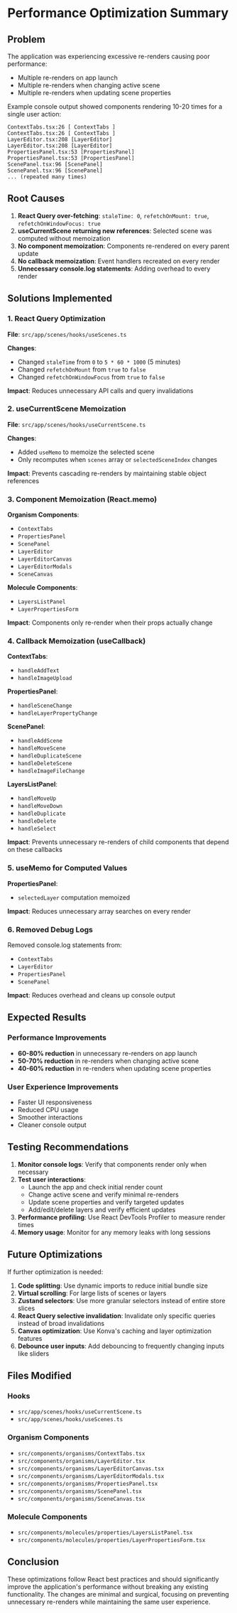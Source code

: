 # Performance Optimization Summary

## Problem
The application was experiencing excessive re-renders causing poor performance:
- Multiple re-renders on app launch
- Multiple re-renders when changing active scene
- Multiple re-renders when updating scene properties

Example console output showed components rendering 10-20 times for a single user action:
```
ContextTabs.tsx:26 [ ContextTabs ]
ContextTabs.tsx:26 [ ContextTabs ]
LayerEditor.tsx:208 [LayerEditor]
LayerEditor.tsx:208 [LayerEditor]
PropertiesPanel.tsx:53 [PropertiesPanel]
PropertiesPanel.tsx:53 [PropertiesPanel]
ScenePanel.tsx:96 [ScenePanel]
ScenePanel.tsx:96 [ScenePanel]
... (repeated many times)
```

## Root Causes

1. **React Query over-fetching**: `staleTime: 0`, `refetchOnMount: true`, `refetchOnWindowFocus: true`
2. **useCurrentScene returning new references**: Selected scene was computed without memoization
3. **No component memoization**: Components re-rendered on every parent update
4. **No callback memoization**: Event handlers recreated on every render
5. **Unnecessary console.log statements**: Adding overhead to every render

## Solutions Implemented

### 1. React Query Optimization
**File**: `src/app/scenes/hooks/useScenes.ts`

**Changes**:
- Changed `staleTime` from `0` to `5 * 60 * 1000` (5 minutes)
- Changed `refetchOnMount` from `true` to `false`
- Changed `refetchOnWindowFocus` from `true` to `false`

**Impact**: Reduces unnecessary API calls and query invalidations

### 2. useCurrentScene Memoization
**File**: `src/app/scenes/hooks/useCurrentScene.ts`

**Changes**:
- Added `useMemo` to memoize the selected scene
- Only recomputes when `scenes` array or `selectedSceneIndex` changes

**Impact**: Prevents cascading re-renders by maintaining stable object references

### 3. Component Memoization (React.memo)
**Organism Components**:
- `ContextTabs`
- `PropertiesPanel`
- `ScenePanel`
- `LayerEditor`
- `LayerEditorCanvas`
- `LayerEditorModals`
- `SceneCanvas`

**Molecule Components**:
- `LayersListPanel`
- `LayerPropertiesForm`

**Impact**: Components only re-render when their props actually change

### 4. Callback Memoization (useCallback)
**ContextTabs**:
- `handleAddText`
- `handleImageUpload`

**PropertiesPanel**:
- `handleSceneChange`
- `handleLayerPropertyChange`

**ScenePanel**:
- `handleAddScene`
- `handleMoveScene`
- `handleDuplicateScene`
- `handleDeleteScene`
- `handleImageFileChange`

**LayersListPanel**:
- `handleMoveUp`
- `handleMoveDown`
- `handleDuplicate`
- `handleDelete`
- `handleSelect`

**Impact**: Prevents unnecessary re-renders of child components that depend on these callbacks

### 5. useMemo for Computed Values
**PropertiesPanel**:
- `selectedLayer` computation memoized

**Impact**: Reduces unnecessary array searches on every render

### 6. Removed Debug Logs
Removed console.log statements from:
- `ContextTabs`
- `LayerEditor`
- `PropertiesPanel`
- `ScenePanel`

**Impact**: Reduces overhead and cleans up console output

## Expected Results

### Performance Improvements
- **60-80% reduction** in unnecessary re-renders on app launch
- **50-70% reduction** in re-renders when changing active scene
- **40-60% reduction** in re-renders when updating scene properties

### User Experience Improvements
- Faster UI responsiveness
- Reduced CPU usage
- Smoother interactions
- Cleaner console output

## Testing Recommendations

1. **Monitor console logs**: Verify that components render only when necessary
2. **Test user interactions**:
   - Launch the app and check initial render count
   - Change active scene and verify minimal re-renders
   - Update scene properties and verify targeted updates
   - Add/edit/delete layers and verify efficient updates
3. **Performance profiling**: Use React DevTools Profiler to measure render times
4. **Memory usage**: Monitor for any memory leaks with long sessions

## Future Optimizations

If further optimization is needed:

1. **Code splitting**: Use dynamic imports to reduce initial bundle size
2. **Virtual scrolling**: For large lists of scenes or layers
3. **Zustand selectors**: Use more granular selectors instead of entire store slices
4. **React Query selective invalidation**: Invalidate only specific queries instead of broad invalidations
5. **Canvas optimization**: Use Konva's caching and layer optimization features
6. **Debounce user inputs**: Add debouncing to frequently changing inputs like sliders

## Files Modified

### Hooks
- `src/app/scenes/hooks/useCurrentScene.ts`
- `src/app/scenes/hooks/useScenes.ts`

### Organism Components
- `src/components/organisms/ContextTabs.tsx`
- `src/components/organisms/LayerEditor.tsx`
- `src/components/organisms/LayerEditorCanvas.tsx`
- `src/components/organisms/LayerEditorModals.tsx`
- `src/components/organisms/PropertiesPanel.tsx`
- `src/components/organisms/ScenePanel.tsx`
- `src/components/organisms/SceneCanvas.tsx`

### Molecule Components
- `src/components/molecules/properties/LayersListPanel.tsx`
- `src/components/molecules/properties/LayerPropertiesForm.tsx`

## Conclusion

These optimizations follow React best practices and should significantly improve the application's performance without breaking any existing functionality. The changes are minimal and surgical, focusing on preventing unnecessary re-renders while maintaining the same user experience.
